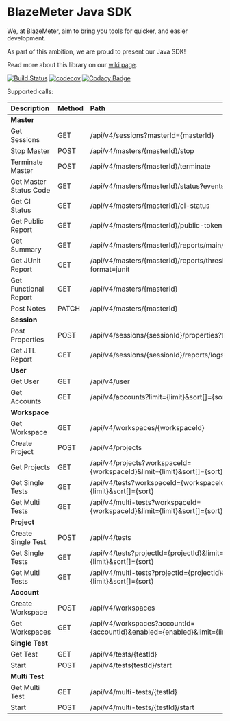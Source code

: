 # BlazeMeter Java SDK

We, at BlazeMeter, aim to bring you tools for quicker, and easier development.

As part of this ambition, we are proud to present our Java SDK!

Read more about this library on our [wiki page](https://github.com/Blazemeter/blazemeter-api-client/wiki).

[![Build Status](https://travis-ci.org/Blazemeter/blazemeter-api-client.svg?branch=master)](https://travis-ci.org/Blazemeter/blazemeter-api-client)
[![codecov](https://codecov.io/gh/Blazemeter/blazemeter-api-client/branch/master/graph/badge.svg)](https://codecov.io/gh/Blazemeter/blazemeter-api-client)
[![Codacy Badge](https://api.codacy.com/project/badge/Grade/e86b726f20e046a2b89fc13c86ca6f87)](https://www.codacy.com/app/dzmitrykashlach/blazemeter-api-client?utm_source=github.com&amp;utm_medium=referral&amp;utm_content=Blazemeter/blazemeter-api-client&amp;utm_campaign=Badge_Grade)

Supported calls:  

|Description   |Method   |Path   |
|:---|:---|:---|
|**Master**|||
|Get Sessions|GET|/api/v4/sessions?masterId={masterId}|
|Stop Master|POST|/api/v4/masters/{masterId}/stop|
|Terminate Master|POST|/api/v4/masters/{masterId}/terminate|
|Get Master Status Code|GET   |/api/v4/masters/{masterId}/status?events=false   |
|Get CI Status |GET   |/api/v4/masters/{masterId}/ci-status   |
|Get Public Report|GET|/api/v4/masters/{masterId}/public-token|
|Get Summary|GET   |/api/v4/masters/{masterId}/reports/main/summary   |
|Get JUnit Report|GET|/api/v4/masters/{masterId}/reports/thresholds?format=junit|
|Get Functional Report|GET|/api/v4/masters/{masterId}|
|Post Notes |PATCH|/api/v4/masters/{masterId}|
|**Session**||||
|Post Properties |POST|/api/v4/sessions/{sessionId}/properties?target=all|
|Get JTL Report |GET|/api/v4/sessions/{sessionId}/reports/logs|
|**User**||||
|Get User|GET|/api/v4/user|
|Get Accounts|GET|/api/v4/accounts?limit={limit}&sort[]={sort}|
|**Workspace**||||
|Get Workspace|GET|/api/v4/workspaces/{workspaceId}|
|Create Project|POST|/api/v4/projects|
|Get Projects|GET|/api/v4/projects?workspaceId={workspaceId}&limit={limit}&sort[]={sort}|
|Get Single Tests|GET|/api/v4/tests?workspaceId={workspaceId}&limit={limit}&sort[]={sort}|
|Get Multi Tests|GET|/api/v4/multi-tests?workspaceId={workspaceId}&limit={limit}&sort[]={sort}|
|**Project**||||
|Create Single Test|POST|/api/v4/tests|
|Get Single Tests|GET|/api/v4/tests?projectId={projectId}&limit={limit}&sort[]={sort}|
|Get Multi Tests|GET|/api/v4/multi-tests?projectId={projectId}&limit={limit}&sort[]={sort}|
|**Account**||||
|Create Workspace|POST|/api/v4/workspaces|
|Get Workspaces |GET|/api/v4/workspaces?accountId={accountId}&enabled={enabled}&limit={limit}|
|**Single Test**||||
|Get Test|GET|/api/v4/tests/{testId}|
|Start |POST|/api/v4/tests{testId}/start|
|**Multi Test**||||
|Get Multi Test|GET|/api/v4/multi-tests/{testId}|
|Start|POST|/api/v4/multi-tests/{testId}/start|


	

